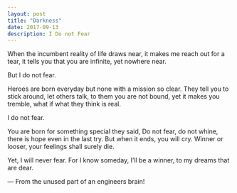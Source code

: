 ```yaml
---
layout: post
title: "Darkness"
date: 2017-09-13
description: I Do not Fear
---
```


When the incumbent reality of life draws near,
it makes me reach out for a tear,
it tells you that you are infinite,
yet nowhere near.

But I do not fear.

Heroes are born everyday
but none with a mission so clear.
They tell you to stick around,
let others talk, to them you are not bound,
yet it makes you tremble,
what if what they think is real.

I do not fear.

You are born for something special they said,
Do not fear, do not whine,
there is hope even in the last try.
But when it ends, you will cry.
Winner or looser, your feelings shall surely die.

Yet, I will never fear.
For I know someday, I’ll be a winner,
to my dreams that are dear.

— From the unused part of an engineers brain!
